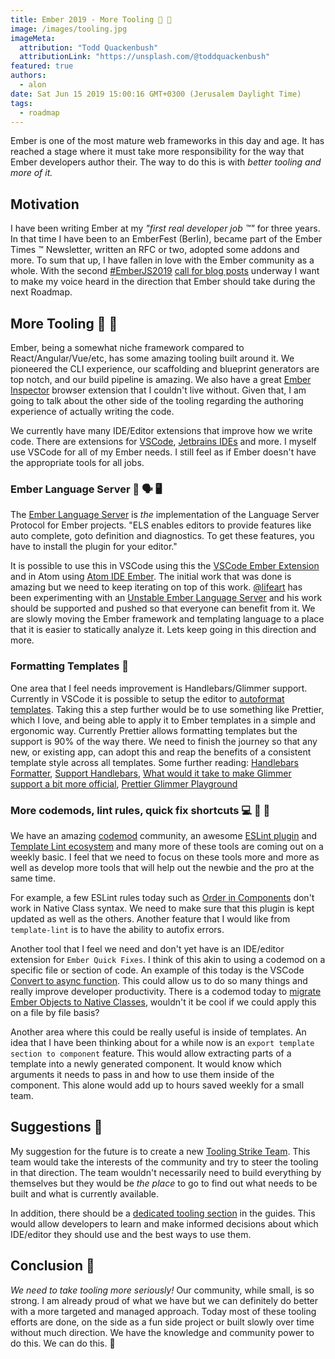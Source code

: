 ```yaml
---
title: Ember 2019 - More Tooling 🔧 🔨
image: /images/tooling.jpg
imageMeta:
  attribution: "Todd Quackenbush"
  attributionLink: "https://unsplash.com/@toddquackenbush"
featured: true
authors:
  - alon
date: Sat Jun 15 2019 15:00:16 GMT+0300 (Jerusalem Daylight Time)
tags:
  - roadmap
---
```


Ember is one of the most mature web frameworks in this day and age. It has reached a stage where it must take more responsibility for the way that Ember developers author their. The way to do this is with _better tooling and more of it._

## Motivation

I have been writing Ember at my _"first real developer job ™"_ for three years. In that time I have been to an EmberFest (Berlin), became part of the Ember Times ™ Newsletter, written an RFC or two, adopted some addons and more. To sum that up, I have fallen in love with the Ember community as a whole. With the second [#EmberJS2019](https://twitter.com/search?q=emberjs2019) [call for blog posts](https://blog.emberjs.com/2019/05/20/ember-2019-roadmap-call-for-posts.html) underway I want to make my voice heard in the direction that Ember should take during the next Roadmap.

## More Tooling 🔧 🔨

Ember, being a somewhat niche framework compared to React/Angular/Vue/etc, has some amazing tooling built around it. We pioneered the CLI experience, our scaffolding and blueprint generators are top notch, and our build pipeline is amazing. We also have a great [Ember Inspector](https://guides.emberjs.com/release/ember-inspector/) browser extension that I couldn't live without. Given that, I am going to talk about the other side of the tooling regarding the authoring experience of actually writing the code.

We currently have many IDE/Editor extensions that improve how we write code. There are extensions for [VSCode](https://github.com/Alonski/ember-vscode-extensions), [Jetbrains IDEs](https://plugins.jetbrains.com/plugin/8049-ember-js) and more. I myself use VSCode for all of my Ember needs. I still feel as if Ember doesn't have the appropriate tools for all jobs.

### Ember Language Server 🐹 🗣 🖥

The [Ember Language Server](https://github.com/emberwatch/ember-language-server) is _the_ implementation of the Language Server Protocol for Ember projects. "ELS enables editors to provide features like auto complete, goto definition and diagnostics. To get these features, you have to install the plugin for your editor."

It is possible to use this in VSCode using this the [VSCode Ember Extension](https://github.com/emberwatch/vscode-ember) and in Atom using [Atom IDE Ember](https://github.com/josa42/atom-ide-ember).
The initial work that was done is amazing but we need to keep iterating on top of this work. [@lifeart](https://github.com/lifeart) has been experimenting with an [Unstable Ember Language Server](https://github.com/lifeart/vscode-ember) and his work should be supported and pushed so that everyone can benefit from it. We are slowly moving the Ember framework and templating language to a place that it is easier to statically analyze it. Lets keep going in this direction and more.

### Formatting Templates 📝

One area that I feel needs improvement is Handlebars/Glimmer support. Currently in VSCode it is possible to setup the editor to [autoformat templates](https://medium.com/@alonbukai/how-to-format-handlebars-in-vscode-26144e9feec8). Taking this a step further would be to use something like Prettier, which I love, and being able to apply it to Ember templates in a simple and ergonomic way. Currently Prettier allows formatting templates but the support is 90% of the way there. We need to finish the journey so that any new, or existing app, can adopt this and reap the benefits of a consistent template style across all templates. Some further reading: [Handlebars Formatter](https://github.com/mfeckie/handlebars-formatter), [Support Handlebars](https://github.com/prettier/prettier/issues/5340#issuecomment-474603873), [What would it take to make Glimmer support a bit more official](https://github.com/prettier/prettier/issues/4908), [Prettier Glimmer Playground](https://prettier.io/playground/#N4Igxg9gdgLgprEAuEACdqA8AbAlqgEwEMYiBaeAZxjICc4jLoA+AHSgw2GAGJcAzVEwC2cAHQwAFrigBzAL7z2nTvwi1U3EeNzxhi5RlYxucbJTgGOK9JkoAHIhzDZGlALysQcYfZgBPLzZrG3QycLJDG0wAegcnYJtuGIErTli8ZhAAGhAIP1xoSmRQIlpaCAB3AAUyhGKUIgA3CFwCHJAAI1oiMABrOBgAZUcwGVlkGFoAVzhcyRhhbAB1aSpRuCH63Vwm3X9kcEpi3JkLWhhqntlhImR+InM5kAArSgAPACEe-sGholEABkZHB7o8LLk3u8huNsHAAIrTCDwMFPXKOWjnQ6yPDCUS0Dr2WgyGDLNpSZAADgADOiKhZlj17IciXBzk1Qbl6ABHaa4ehXIg3O5IB5okAWYS4SYzZ6UWEIpEo0Xg56kTpkggUpAAJlyUyIuDwcgAwhA8SKQFBoJyQNMLAAVIidBpiiyKIA)

### More codemods, lint rules, quick fix shortcuts 💻 📏 🍰

We have an amazing [codemod](https://github.com/ember-codemods) community, an awesome [ESLint plugin](https://github.com/ember-cli/eslint-plugin-ember) and [Template Lint ecosystem](https://github.com/ember-template-lint) and many more of these tools are coming out on a weekly basic. I feel that we need to focus on these tools more and more as well as develop more tools that will help out the newbie and the pro at the same time.

For example, a few ESLint rules today such as [Order in Components](https://github.com/ember-cli/eslint-plugin-ember/blob/master/docs/rules/order-in-components.md) don't work in Native Class syntax. We need to make sure that this plugin is kept updated as well as the others. Another feature that I would like from `template-lint` is to have the ability to autofix errors.

Another tool that I feel we need and don't yet have is an IDE/editor extension for `Ember Quick Fixes`. I think of this akin to using a codemod on a specific file or section of code. An example of this today is the VSCode [Convert to async function](https://code.visualstudio.com/updates/v1_28#_convert-to-async-function). This could allow us to do so many things and really improve developer productivity. There is a codemod today to [migrate Ember Objects to Native Classes](https://github.com/ember-codemods/ember-es6-class-codemod), wouldn't it be cool if we could apply this on a file by file basis?

Another area where this could be really useful is inside of templates. An idea that I have been thinking about for a while now is an `export template section to component` feature. This would allow extracting parts of a template into a newly generated component. It would know which arguments it needs to pass in and how to use them inside of the component. This alone would add up to hours saved weekly for a small team.

## Suggestions 🏁

My suggestion for the future is to create a new [Tooling Strike Team](https://emberjs.com/team/). This team would take the interests of the community and try to steer the tooling in that direction. The team wouldn't necessarily need to build everything by themselves but they would be _the place_ to go to find out what needs to be built and what is currently available.

In addition, there should be a [dedicated tooling section](https://github.com/ember-learn/ember-website/issues/294) in the guides. This would allow developers to learn and make informed decisions about which IDE/editor they should use and the best ways to use them.

## Conclusion 🐹

_We need to take tooling more seriously!_ Our community, while small, is so strong. I am already proud of what we have but we can definitely do better with a more targeted and managed approach. Today most of these tooling efforts are done, on the side as a fun side project or built slowly over time without much direction. We have the knowledge and community power to do this. We can do this. 🐹
